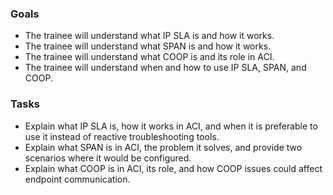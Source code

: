 ### Goals

- The trainee will understand what IP SLA is and how it works.
- The trainee will understand what SPAN is and how it works.
- The trainee will understand what COOP is and its role in ACI.
- The trainee will understand when and how to use IP SLA, SPAN, and COOP.

### Tasks

- Explain what IP SLA is, how it works in ACI, and when it is preferable to use it instead of reactive troubleshooting tools.
- Explain what SPAN is in ACI, the problem it solves, and provide two scenarios where it would be configured.
- Explain what COOP is in ACI, its role, and how COOP issues could affect endpoint communication.

